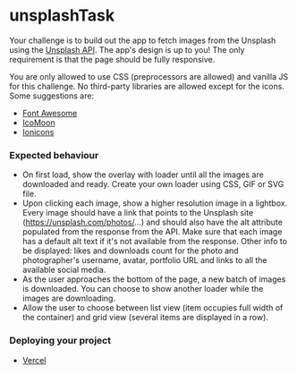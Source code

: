 # unsplashTask

Your challenge is to build out the app to fetch images from the Unsplash using the [Unsplash API](https://unsplash.com/documentation). The app's design is up to you! The only requirement is that the page should be fully responsive.

You are only allowed to use CSS (preprocessors are allowed) and vanilla JS for this challenge. No third-party libraries are allowed except for the icons. Some suggestions are:
- [Font Awesome](https://fontawesome.com)
- [IcoMoon](https://icomoon.io)
- [Ionicons](https://ionicons.com)


### Expected behaviour

- On first load, show the overlay with loader until all the images are downloaded and ready. Create your own loader using  CSS, GIF or SVG file.
- Upon clicking each image, show a higher resolution image in a lightbox. Every image should have a link that points to the Unsplash site (https://unsplash.com/photos/...) and should also have the alt attribute populated from the response from the API. Make sure that each image has a default alt text if it's not available from the response. Other info to be displayed: likes and downloads count for the photo and photographer's username, avatar, portfolio URL and links to all the available social media.
- As the user approaches the bottom of the page, a new batch of images is downloaded. You can choose to show another loader while the images are downloading. 
- Allow the user to choose between list view (item occupies full width of the container) and grid view (several items are displayed in a row).

### Deploying your project

- [Vercel](https://vercel.com/)
